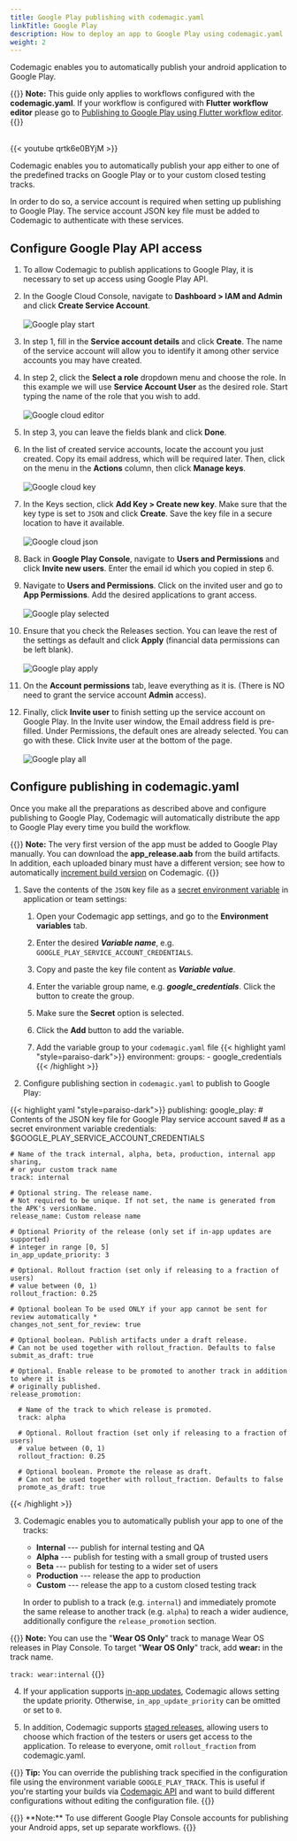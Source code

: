```yaml
---
title: Google Play publishing with codemagic.yaml
linkTitle: Google Play
description: How to deploy an app to Google Play using codemagic.yaml
weight: 2
---
```


Codemagic enables you to automatically publish your android application to Google Play.

{{<notebox>}}
**Note:** This guide only applies to workflows configured with the **codemagic.yaml**. If your workflow is configured with **Flutter workflow editor** please go to [Publishing to Google Play using Flutter workflow editor](../publishing/publishing-to-google-play).
{{</notebox>}}<br><br>

{{< youtube qrtk6e0BYjM >}}

Codemagic enables you to automatically publish your app either to one of the predefined tracks on Google Play or to your custom closed testing tracks.

In order to do so, a service account is required when setting up publishing to Google Play. The service account JSON key file must be added to Codemagic to authenticate with these services.

## Configure Google Play API access

1. To allow Codemagic to publish applications to Google Play, it is necessary to set up access using Google Play API.

2. In the Google Cloud Console, navigate to **Dashboard > IAM and Admin** and click **Create Service Account**.<br><br>
   ![Google play start](../uploads/gcp_service_user.png)

3. In step 1, fill in the **Service account details** and click **Create**. The name of the service account will allow you to identify it among other service accounts you may have created.

4. In step 2, click the **Select a role** dropdown menu and choose the role. In this example we will use **Service Account User** as the desired role. Start typing the name of the role that you wish to add.<br><br>
   ![Google cloud editor](../uploads/google_cloud_two.png)

5. In step 3, you can leave the fields blank and click **Done**.

6. In the list of created service accounts, locate the account you just created. Copy its email address, which will be required later. Then, click on the menu in the **Actions** column, then click **Manage keys**.<br><br>
   ![Google cloud key](../uploads/google_cloud_three.png)

7. In the Keys section, click **Add Key > Create new key**. Make sure that the key type is set to `JSON` and click **Create**. Save the key file in a secure location to have it available.<br><br>
   ![Google cloud json](../uploads/google_cloud_four.png)

8. Back in **Google Play Console**, navigate to **Users and Permissions** and click **Invite new users**. Enter the email id which you copied in step 6.<br>

9. Navigate to **Users and Permissions**. Click on the invited user and go to **App Permissions**. Add the desired applications to grant access.<br><br>
   ![Google play selected](../uploads/app-permissions.png)

10. Ensure that you check the Releases section. You can leave the rest of the settings as default and click **Apply** (financial data permissions can be left blank).<br><br>
    ![Google play apply](../uploads/s4.png)

11. On the **Account permissions** tab, leave everything as it is. (There is NO need to grant the service account **Admin** access).

12. Finally, click **Invite user** to finish setting up the service account on Google Play. In the Invite user window, the Email address field is pre-filled. Under Permissions, the default ones are already selected. You can go with these. Click Invite user at the bottom of the page.<br><br>
    ![Google play all](../uploads/s5.png)

## Configure publishing in codemagic.yaml

Once you make all the preparations as described above and configure publishing to Google Play, Codemagic will automatically distribute the app to Google Play every time you build the workflow.

{{<notebox>}}
**Note:** The very first version of the app must be added to Google Play manually. You can download the **app_release.aab** from the build artifacts. In addition, each uploaded binary must have a different version; see how to automatically [increment build version](../building/build-versioning/ 'Build versioning') on Codemagic.
{{</notebox>}}

1. Save the contents of the `JSON` key file as a [secret environment variable](../variables/environment-variable-groups/#storing-sensitive-valuesfiles) in application or team settings:

   1. Open your Codemagic app settings, and go to the **Environment variables** tab.
   2. Enter the desired **_Variable name_**, e.g. `GOOGLE_PLAY_SERVICE_ACCOUNT_CREDENTIALS`.
   3. Copy and paste the key file content as **_Variable value_**.
   4. Enter the variable group name, e.g. **_google_credentials_**. Click the button to create the group.
   5. Make sure the **Secret** option is selected.
   6. Click the **Add** button to add the variable.

   7. Add the variable group to your `codemagic.yaml` file
      {{< highlight yaml "style=paraiso-dark">}}
      environment:
         groups:
            - google_credentials
      {{< /highlight >}}

2. Configure publishing section in `codemagic.yaml` to publish to Google Play:

{{< highlight yaml "style=paraiso-dark">}}
publishing:
  google_play: 
    # Contents of the JSON key file for Google Play service account saved 
    # as a secret environment variable
    credentials: $GOOGLE_PLAY_SERVICE_ACCOUNT_CREDENTIALS

    # Name of the track internal, alpha, beta, production, internal app sharing,
    # or your custom track name
    track: internal

    # Optional string. The release name.
    # Not required to be unique. If not set, the name is generated from the APK's versionName.
    release_name: Custom release name

    # Optional Priority of the release (only set if in-app updates are supported)
    # integer in range [0, 5]
    in_app_update_priority: 3

    # Optional. Rollout fraction (set only if releasing to a fraction of users)
    # value between (0, 1)
    rollout_fraction: 0.25

    # Optional boolean To be used ONLY if your app cannot be sent for review automatically *
    changes_not_sent_for_review: true

    # Optional boolean. Publish artifacts under a draft release.
    # Can not be used together with rollout_fraction. Defaults to false
    submit_as_draft: true

    # Optional. Enable release to be promoted to another track in addition to where it is
    # originally published.
    release_promotion:

      # Name of the track to which release is promoted.
      track: alpha

      # Optional. Rollout fraction (set only if releasing to a fraction of users)
      # value between (0, 1)
      rollout_fraction: 0.25

      # Optional boolean. Promote the release as draft.
      # Can not be used together with rollout_fraction. Defaults to false
      promote_as_draft: true

{{< /highlight >}}

3. Codemagic enables you to automatically publish your app to one of the tracks:

   - **Internal** --- publish for internal testing and QA
   - **Alpha** --- publish for testing with a small group of trusted users
   - **Beta** --- publish for testing to a wider set of users
   - **Production** --- release the app to production
   - **Custom** --- release the app to a custom closed testing track

   In order to publish to a track (e.g. `internal`) and immediately promote the same release to another track (e.g. `alpha`) to reach a wider audience, additionally configure the `release_promotion` section.

{{<notebox>}}
**Note:** You can use the "**Wear OS Only**" track to manage Wear OS releases in Play Console.
To target "**Wear OS Only**" track, add **wear:** in the track name.

`track: wear:internal`
{{</notebox>}}

4. If your application supports [in-app updates](https://developer.android.com/guide/playcore/in-app-updates), Codemagic allows setting the update priority. Otherwise, `in_app_update_priority` can be omitted or set to `0`.

5. In addition, Codemagic supports [staged releases](https://support.google.com/googleplay/android-developer/answer/6346149?hl=en), allowing users to choose which fraction of the testers or users get access to the application. To release to everyone, omit `rollout_fraction` from codemagic.yaml.

{{<notebox>}}
**Tip:** You can override the publishing track specified in the configuration file using the environment variable `GOOGLE_PLAY_TRACK`. This is useful if you're starting your builds via [Codemagic API](../rest-api/overview/) and want to build different configurations without editing the configuration file.
{{</notebox>}}

</p>
{{<notebox>}}
**Note:** To use different Google Play Console accounts for publishing your Android apps, set up separate workflows. 
{{</notebox>}}
